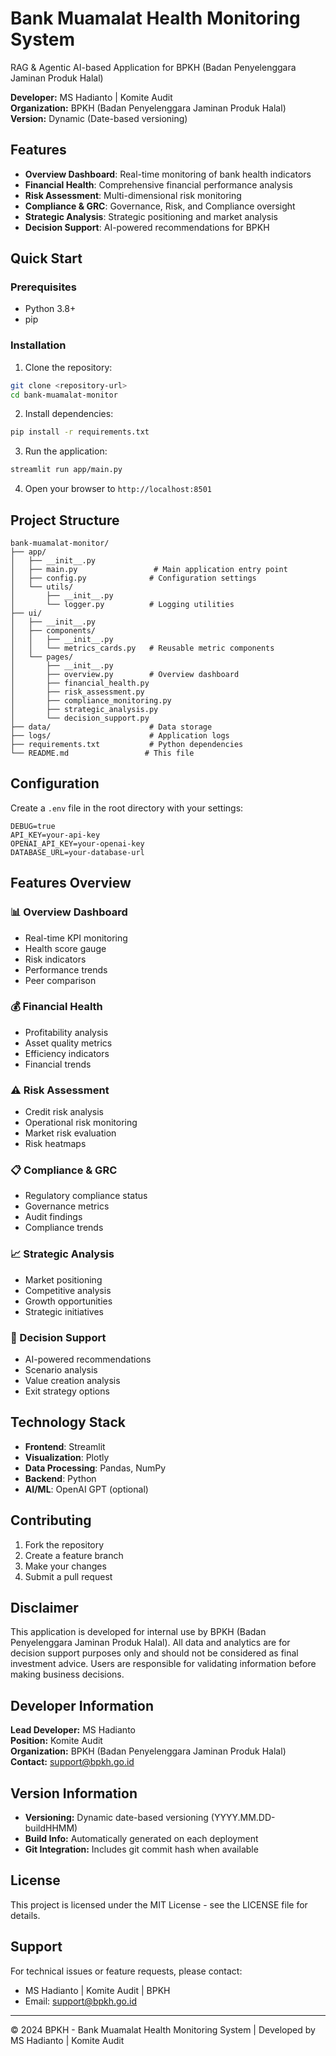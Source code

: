 # Bank Muamalat Health Monitoring System

RAG & Agentic AI-based Application for BPKH (Badan Penyelenggara Jaminan Produk Halal)

**Developer:** MS Hadianto | Komite Audit  
**Organization:** BPKH (Badan Penyelenggara Jaminan Produk Halal)  
**Version:** Dynamic (Date-based versioning)

## Features

- **Overview Dashboard**: Real-time monitoring of bank health indicators
- **Financial Health**: Comprehensive financial performance analysis
- **Risk Assessment**: Multi-dimensional risk monitoring
- **Compliance & GRC**: Governance, Risk, and Compliance oversight
- **Strategic Analysis**: Strategic positioning and market analysis
- **Decision Support**: AI-powered recommendations for BPKH

## Quick Start

### Prerequisites

- Python 3.8+
- pip

### Installation

1. Clone the repository:
```bash
git clone <repository-url>
cd bank-muamalat-monitor
```

2. Install dependencies:
```bash
pip install -r requirements.txt
```

3. Run the application:
```bash
streamlit run app/main.py
```

4. Open your browser to `http://localhost:8501`

## Project Structure

```
bank-muamalat-monitor/
├── app/
│   ├── __init__.py
│   ├── main.py                 # Main application entry point
│   ├── config.py              # Configuration settings
│   └── utils/
│       ├── __init__.py
│       └── logger.py          # Logging utilities
├── ui/
│   ├── __init__.py
│   ├── components/
│   │   ├── __init__.py
│   │   └── metrics_cards.py   # Reusable metric components
│   └── pages/
│       ├── __init__.py
│       ├── overview.py        # Overview dashboard
│       ├── financial_health.py
│       ├── risk_assessment.py
│       ├── compliance_monitoring.py
│       ├── strategic_analysis.py
│       └── decision_support.py
├── data/                      # Data storage
├── logs/                      # Application logs
├── requirements.txt           # Python dependencies
└── README.md                 # This file
```

## Configuration

Create a `.env` file in the root directory with your settings:

```env
DEBUG=true
API_KEY=your-api-key
OPENAI_API_KEY=your-openai-key
DATABASE_URL=your-database-url
```

## Features Overview

### 📊 Overview Dashboard
- Real-time KPI monitoring
- Health score gauge
- Risk indicators
- Performance trends
- Peer comparison

### 💰 Financial Health
- Profitability analysis
- Asset quality metrics
- Efficiency indicators
- Financial trends

### ⚠️ Risk Assessment
- Credit risk analysis
- Operational risk monitoring
- Market risk evaluation
- Risk heatmaps

### 📋 Compliance & GRC
- Regulatory compliance status
- Governance metrics
- Audit findings
- Compliance trends

### 📈 Strategic Analysis
- Market positioning
- Competitive analysis
- Growth opportunities
- Strategic initiatives

### 🎯 Decision Support
- AI-powered recommendations
- Scenario analysis
- Value creation analysis
- Exit strategy options

## Technology Stack

- **Frontend**: Streamlit
- **Visualization**: Plotly
- **Data Processing**: Pandas, NumPy
- **Backend**: Python
- **AI/ML**: OpenAI GPT (optional)

## Contributing

1. Fork the repository
2. Create a feature branch
3. Make your changes
4. Submit a pull request

## Disclaimer

This application is developed for internal use by BPKH (Badan Penyelenggara Jaminan Produk Halal). All data and analytics are for decision support purposes only and should not be considered as final investment advice. Users are responsible for validating information before making business decisions.

## Developer Information

**Lead Developer:** MS Hadianto  
**Position:** Komite Audit  
**Organization:** BPKH (Badan Penyelenggara Jaminan Produk Halal)  
**Contact:** support@bpkh.go.id

## Version Information

- **Versioning:** Dynamic date-based versioning (YYYY.MM.DD-buildHHMM)
- **Build Info:** Automatically generated on each deployment
- **Git Integration:** Includes git commit hash when available

## License

This project is licensed under the MIT License - see the LICENSE file for details.

## Support

For technical issues or feature requests, please contact:
- MS Hadianto | Komite Audit | BPKH
- Email: support@bpkh.go.id

---

© 2024 BPKH - Bank Muamalat Health Monitoring System | Developed by MS Hadianto | Komite Audit